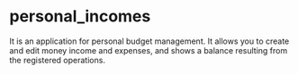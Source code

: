 # personal_incomes
It is an application for personal budget management. It allows you to create and edit money income and expenses, and shows a balance resulting from the registered operations.

